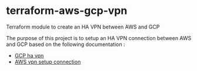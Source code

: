 # terraform-aws-gcp-vpn

Terraform module to create an HA VPN between AWS and GCP

The purpose of this project is to setup an HA VPN connection between AWS and GCP based on the following documentation :

- [GCP  ha vpn](https://cloud.google.com/network-connectivity/docs/vpn/how-to/creating-ha-vpn)
- [AWS vpn setup connection](https://docs.aws.amazon.com/vpn/latest/s2svpn/SetUpVPNConnections.html)
